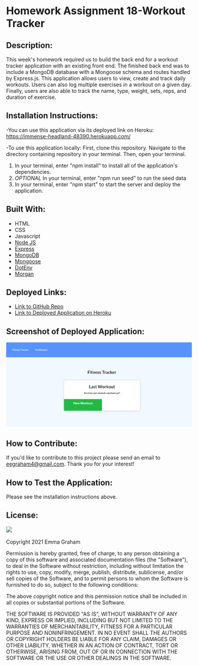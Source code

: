 # Homework Assignment 18-Workout Tracker

## Description:
This week's homework required us to build the back end for a workout tracker application with an existing front end. The finished back end was to include a MongoDB database with a Mongoose schema and routes handled by Express.js. This application allows users to view, create and track daily workouts. Users can also log multiple exercises in a workout on a given day. Finally, users are also able to track the name, type, weight, sets, reps, and duration of exercise. 


## Installation Instructions:
-You can use this application via its deployed link on Heroku: https://immense-headland-48390.herokuapp.com/

-To use this application locally: First, clone this repository. Navigate to the directory containing repository in your terminal. Then, open your terminal. 

1. In your terminal, enter "npm install" to install all of the application's dependencies. 
2. *OPTIONAL* In your terminal, enter "npm run seed" to run the seed data 
3. In your terminal, enter "npm start" to start the server and deploy the application.


## Built With:
* HTML
* CSS
* Javascript
* [Node JS](https://nodejs.org/en/)
* [Express](https://www.npmjs.com/package/express)
* [MongoDB](https://www.npmjs.com/package/mongodb)
* [Mongoose](https://www.npmjs.com/package/mongoose)
* [DotEnv](https://www.npmjs.com/package/dotenv)
* [Morgan](https://www.npmjs.com/package/morgan)



## Deployed Links:
* [Link to GitHub Repo](https://github.com/egraham96/FitnessTracker)
* [Link to Deployed Application on Heroku](https://immense-headland-48390.herokuapp.com/)

## Screenshot of Deployed Application: 
![Screenshot](assets/Screenshot.png)

## How to Contribute:
If you'd like to contribute to this project please send an email to eegraham4@gmail.com. Thank you for your interest!


## How to Test the Application:
Please see the installation instructions above. 


## License:

![](https://img.shields.io/badge/License:%20MIT-pink`)

Copyright 2021 Emma Graham

Permission is hereby granted, free of charge, to any person obtaining a copy of this software and associated documentation files (the "Software"), to deal in the Software without restriction, including without limitation the rights to use, copy, modify, merge, publish, distribute, sublicense, and/or sell copies of the Software, and to permit persons to whom the Software is furnished to do so, subject to the following conditions:

The above copyright notice and this permission notice shall be included in all copies or substantial portions of the Software.

THE SOFTWARE IS PROVIDED "AS IS", WITHOUT WARRANTY OF ANY KIND, EXPRESS OR IMPLIED, INCLUDING BUT NOT LIMITED TO THE WARRANTIES OF MERCHANTABILITY, FITNESS FOR A PARTICULAR PURPOSE AND NONINFRINGEMENT. IN NO EVENT SHALL THE AUTHORS OR COPYRIGHT HOLDERS BE LIABLE FOR ANY CLAIM, DAMAGES OR OTHER LIABILITY, WHETHER IN AN ACTION OF CONTRACT, TORT OR OTHERWISE, ARISING FROM, OUT OF OR IN CONNECTION WITH THE SOFTWARE OR THE USE OR OTHER DEALINGS IN THE SOFTWARE.

